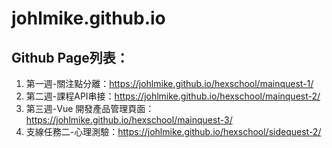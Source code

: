 # johlmike.github.io
## Github Page列表：
1. 第一週-關注點分離：https://johlmike.github.io/hexschool/mainquest-1/
2. 第二週-課程API串接：https://johlmike.github.io/hexschool/mainquest-2/
3. 第三週-Vue 開發產品管理頁面：https://johlmike.github.io/hexschool/mainquest-3/
4. 支線任務二-心理測驗：https://johlmike.github.io/hexschool/sidequest-2/
